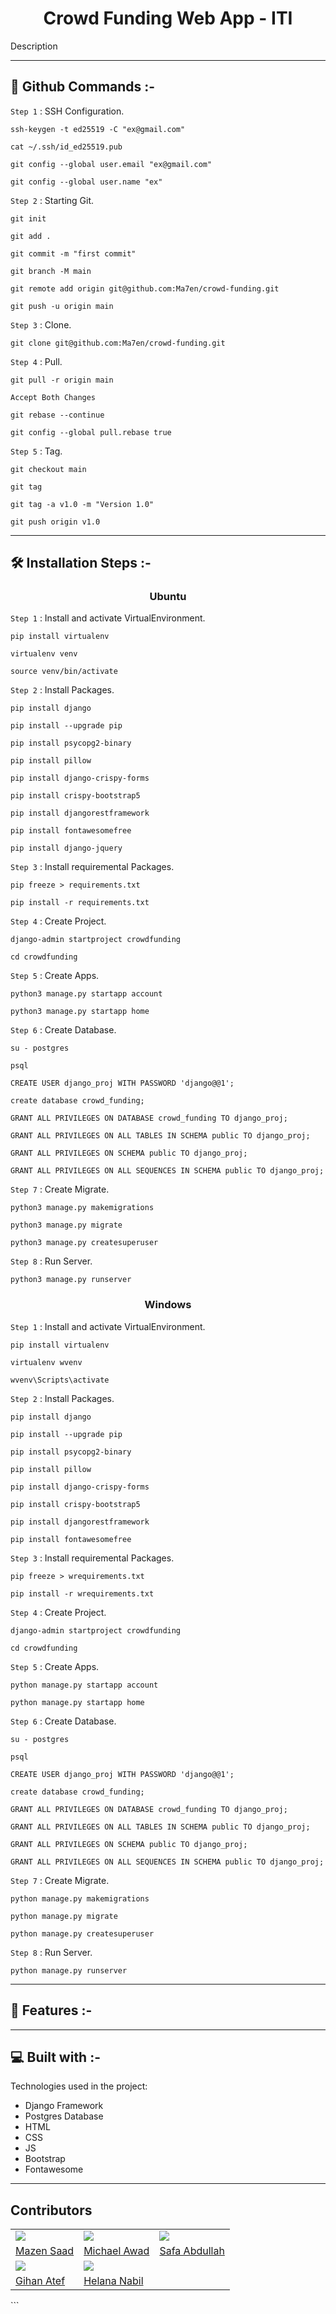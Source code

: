 <h1 align="center" id="title">Crowd Funding Web App - ITI</h1>

<p id="description">Description</p>

---

## 🔧 Github Commands :-

`Step 1` : SSH Configuration.

```
ssh-keygen -t ed25519 -C "ex@gmail.com"
```

```
cat ~/.ssh/id_ed25519.pub
```

```
git config --global user.email "ex@gmail.com"
```

```
git config --global user.name "ex"
```

`Step 2` : Starting Git.

```
git init
```

```
git add .
```

```
git commit -m "first commit"
```

```
git branch -M main
```

```
git remote add origin git@github.com:Ma7en/crowd-funding.git
```

```
git push -u origin main
```

`Step 3` : Clone.

```
git clone git@github.com:Ma7en/crowd-funding.git
```

`Step 4` : Pull.

```
git pull -r origin main
```

```
Accept Both Changes
```

```
git rebase --continue
```

```
git config --global pull.rebase true
```

`Step 5` : Tag.

```
git checkout main
```

```
git tag
```

```
git tag -a v1.0 -m "Version 1.0"
```

```
git push origin v1.0
```

---

## 🛠️ Installation Steps :-

<h3 align="center"> Ubuntu </h3>

`Step 1` : Install and activate VirtualEnvironment.

```
pip install virtualenv
```

```
virtualenv venv
```

```
source venv/bin/activate
```

`Step 2` : Install Packages.

```
pip install django
```

```
pip install --upgrade pip
```

```
pip install psycopg2-binary
```

```
pip install pillow
```

```
pip install django-crispy-forms
```

```
pip install crispy-bootstrap5
```

```
pip install djangorestframework
```

```
pip install fontawesomefree
```

```
pip install django-jquery
```

`Step 3` : Install requiremental Packages.

```
pip freeze > requirements.txt
```

```
pip install -r requirements.txt
```

`Step 4` : Create Project.

```
django-admin startproject crowdfunding
```

```
cd crowdfunding
```

`Step 5` : Create Apps.

```
python3 manage.py startapp account
```

```
python3 manage.py startapp home
```

`Step 6` : Create Database.

```
su - postgres
```

```
psql
```

```
CREATE USER django_proj WITH PASSWORD 'django@@1';
```

```
create database crowd_funding;
```

```
GRANT ALL PRIVILEGES ON DATABASE crowd_funding TO django_proj;
```

```
GRANT ALL PRIVILEGES ON ALL TABLES IN SCHEMA public TO django_proj;
```

```
GRANT ALL PRIVILEGES ON SCHEMA public TO django_proj;
```

```
GRANT ALL PRIVILEGES ON ALL SEQUENCES IN SCHEMA public TO django_proj;
```

`Step 7` : Create Migrate.

```
python3 manage.py makemigrations
```

```
python3 manage.py migrate
```

```
python3 manage.py createsuperuser
```

`Step 8` : Run Server.

```
python3 manage.py runserver
```

<h3 align="center"> Windows </h3>

`Step 1` : Install and activate VirtualEnvironment.

```
pip install virtualenv
```

```
virtualenv wvenv
```

```
wvenv\Scripts\activate
```

`Step 2` : Install Packages.

```
pip install django
```

```
pip install --upgrade pip
```

```
pip install psycopg2-binary
```

```
pip install pillow
```

```
pip install django-crispy-forms
```

```
pip install crispy-bootstrap5
```

```
pip install djangorestframework
```

```
pip install fontawesomefree
```

`Step 3` : Install requiremental Packages.

```
pip freeze > wrequirements.txt

```

```
pip install -r wrequirements.txt
```

`Step 4` : Create Project.

```
django-admin startproject crowdfunding
```

```
cd crowdfunding
```

`Step 5` : Create Apps.

```
python manage.py startapp account
```

```
python manage.py startapp home
```

`Step 6` : Create Database.

```
su - postgres
```

```
psql
```

```
CREATE USER django_proj WITH PASSWORD 'django@@1';
```

```
create database crowd_funding;
```

```
GRANT ALL PRIVILEGES ON DATABASE crowd_funding TO django_proj;
```

```
GRANT ALL PRIVILEGES ON ALL TABLES IN SCHEMA public TO django_proj;
```

```
GRANT ALL PRIVILEGES ON SCHEMA public TO django_proj;
```

```
GRANT ALL PRIVILEGES ON ALL SEQUENCES IN SCHEMA public TO django_proj;
```

`Step 7` : Create Migrate.

```
python manage.py makemigrations
```

```
python manage.py migrate
```

```
python manage.py createsuperuser
```

`Step 8` : Run Server.

```
python manage.py runserver
```

---

## 🧐 Features :-

---

## 💻 Built with :-

Technologies used in the project:

-   Django Framework
-   Postgres Database
-   HTML
-   CSS
-   JS
-   Bootstrap
-   Fontawesome

---

## Contributors

<table>
    <tr>
        <td>
            <img src="https://avatars.githubusercontent.com/u/91129862?v=4"></img>
        </td>
        <td>
            <img src="https://avatars.githubusercontent.com/u/91077855?v=4"></img>
        </td>
        <td>
            <img src="https://avatars.githubusercontent.com/u/171288314?v=4"></img>
        </td>
    </tr>
    <tr>
        <td>
            <a href="https://github.com/Ma7en">Mazen Saad</a>
        </td>
        <td>
            <a href="https://github.com/MichaelAwadEissa">Michael Awad</a>
        </td>
        <td>
            <a href="https://github.com/safasuli01">Safa Abdullah</a>
        </td>
    </tr>
    <tr>
        <td>
            <img src="https://avatars.githubusercontent.com/u/167586570?v=4"></img>
        </td>
        <td>
            <img src="https://avatars.githubusercontent.com/u/144252185?v=4"></img>
        </td>
    </tr>
    <tr>
        <td>
            <a href="https://github.com/gihannazmy">Gihan Atef</a>
        </td>
        <td>
            <a href="https://github.com/Helana-99">Helana Nabil</a>
        </td>
    </tr>
</table>
```

